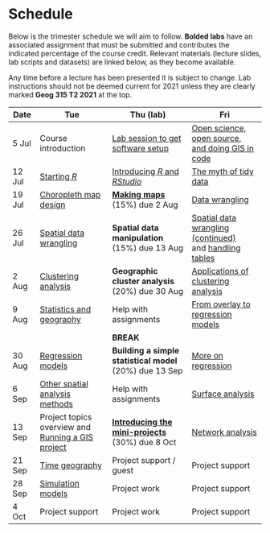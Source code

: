 # Schedule
Below is the trimester schedule we will aim to follow. **Bolded labs** have an associated assignment that must be submitted and contributes the indicated percentage of the course credit.  Relevant materials (lecture slides, lab scripts and datasets) are linked below, as they become available.

Any time before a lecture has been presented it is subject to change. Lab instructions should not be deemed current for 2021 unless they are clearly marked **Geog 315 T2 2021** at the top.

Date | Tue | Thu (lab) | Fri
-- | -- | -- | --
5 Jul | Course introduction | [Lab session to get software setup](labs/week-01) | [Open science, open source, and doing GIS in code](https://southosullivan.com/geog315/open/)
12 Jul | [Starting *R*](https://southosullivan.com/geog315/starting-r/) | [Introducing *R* and *RStudio*](labs/week-02) | [The myth of tidy data](https://southosullivan.com/geog315/tidy-data/)
19 Jul | [Choropleth map design](https://southosullivan.com/geog315/choropleth-maps/) | [**Making maps**](labs/week-03) (15%) due 2 Aug | [Data wrangling](https://southosullivan.com/geog315/data-munging/)
26 Jul | [Spatial data wrangling](https://southosullivan.com/geog315/spatial-data-munging/) | **Spatial data manipulation** (15%) due 13 Aug | [Spatial data wrangling (continued)](https://southosullivan.com/geog315/spatial-data-munging/)<br />and [handling tables](https://southosullivan.com/geog315/table-joins-and-dissolves/)
2 Aug | [Clustering analysis](https://southosullivan.com/geog315/classification-clustering/) | **Geographic cluster analysis** (20%) due 30 Aug | [Applications of clustering analysis](https://southosullivan.com/geog315/classification-examples/)
9 Aug | [Statistics and geography](https://southosullivan.com/geog315/statistics-and-space/) | Help with assignments | [From overlay to regression models](https://southosullivan.com/geog315/from-overlay-to-regression/)
&nbsp; | &nbsp; | **BREAK** | &nbsp;
30 Aug | [Regression models](https://southosullivan.com/geog315/regression/) |  **Building a simple statistical model** (20%) due 13 Sep | [More on regression](https://southosullivan.com/geog315/more-on-regression/)
6 Sep | [Other spatial analysis methods](https://southosullivan.com/geog315/spatial-analysis-methods/) | Help with assignments | [Surface analysis](https://southosullivan.com/geog315/surface-analysis/)
13 Sep | Project topics overview and [Running a GIS project](https://southosullivan.com/geog315/running-a-gis-project/) | [**Introducing the mini-projects**](labs/mini-project) (30%) due 8 Oct | [Network analysis](https://southosullivan.com/geog315/network-analysis/)
21 Sep | [Time geography](https://southosullivan.com/geog315/time-geography/) | Project support / guest | Project support
28 Sep | [Simulation models](https://southosullivan.com/geog315/simulation-models/) | Project work | Project support
4 Oct | Project support | Project work | Project support
